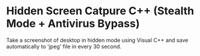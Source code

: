 # Hidden Screen Catpure C++ (Stealth Mode + Antivirus Bypass)
Take a screenshot of desktop in hidden mode using Visual C++ and save automatically to 'jpeg' file in every 30 second.
